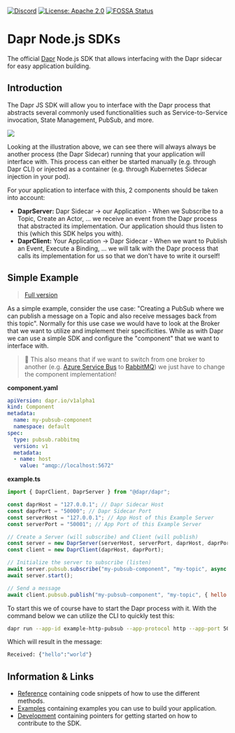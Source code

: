 [![Discord](https://img.shields.io/discord/778680217417809931)]()
[![License: Apache 2.0](https://img.shields.io/badge/License-Apache_2.0-blue.svg)](https://github.com/dapr/js-sdk/blob/master/LICENSE)
[![FOSSA Status](https://app.fossa.com/api/projects/custom%2B162%2Fgithub.com%2Fdapr%2Fcomponents-contrib.svg?type=shield)](https://app.fossa.com/projects/custom%2B162%2Fgithub.com%2Fdapr%2Fcomponents-contrib?ref=badge_shield)

# Dapr Node.js SDKs

The official [Dapr](https://dapr.io) Node.js SDK that allows interfacing with the Dapr sidecar for easy application building.

## Introduction

The Dapr JS SDK will allow you to interface with the Dapr process that abstracts several commonly used functionalities such as Service-to-Service invocation, State Management, PubSub, and more.

![](./documentation/assets/dapr-architecture.png)

Looking at the illustration above, we can see there will always always be another process (the Dapr Sidecar) running that your application will interface with. This process can either be started manually (e.g. through Dapr CLI) or injected as a container (e.g. through Kubernetes Sidecar injection in your pod).

For your application to interface with this, 2 components should be taken into account:
* **DaprServer:** Dapr Sidecar -> our Application - When we Subscribe to a Topic, Create an Actor, ... we receive an event from the Dapr process that abstracted its implementation. Our application should thus listen to this (which this SDK helps you with).
* **DaprClient:** Your Application -> Dapr Sidecar - When we want to Publish an Event, Execute a Binding, ... we will talk with the Dapr process that calls its implementation for us so that we don't have to write it ourself!

## Simple Example

> [Full version](./examples/http/pubsub)

As a simple example, consider the use case: "Creating a PubSub where we can publish a message on a Topic and also receive messages back from this topic". Normally for this use case we would have to look at the Broker that we want to utilize and implement their specificities. While as with Dapr we can use a simple SDK and configure the "component" that we want to interface with.

> 🤩 This also means that if we want to switch from one broker to another (e.g. [Azure Service Bus](https://docs.dapr.io/reference/components-reference/supported-pubsub/setup-azure-servicebus/) to [RabbitMQ](https://docs.dapr.io/reference/components-reference/supported-pubsub/setup-rabbitmq/)) we just have to change the component implementation!

**component.yaml**

```yaml
apiVersion: dapr.io/v1alpha1
kind: Component
metadata:
  name: my-pubsub-component
  namespace: default
spec:
  type: pubsub.rabbitmq
  version: v1
  metadata:
  - name: host
    value: "amqp://localhost:5672"
```

**example.ts**

```javascript
import { DaprClient, DaprServer } from "@dapr/dapr";

const daprHost = "127.0.0.1"; // Dapr Sidecar Host
const daprPort = "50000"; // Dapr Sidecar Port
const serverHost = "127.0.0.1"; // App Host of this Example Server
const serverPort = "50001"; // App Port of this Example Server

// Create a Server (will subscribe) and Client (will publish)
const server = new DaprServer(serverHost, serverPort, daprHost, daprPort);
const client = new DaprClient(daprHost, daprPort);

// Initialize the server to subscribe (listen)
await server.pubsub.subscribe("my-pubsub-component", "my-topic", async (data: any) => console.log(`Received: ${JSON.stringify(data)}`));
await server.start();

// Send a message
await client.pubsub.publish("my-pubsub-component", "my-topic", { hello: "world" });
```

To start this we of course have to start the Dapr process with it. With the command below we can utilize the CLI to quickly test this:

```bash
dapr run --app-id example-http-pubsub --app-protocol http --app-port 50001 --dapr-http-port 50000 --components-path ./components npm run start
```

Which will result in the message:

```bash
Received: {"hello":"world"}
```

## Information & Links

* [Reference](./documentation/reference.md) containing code snippets of how to use the different methods.
* [Examples](./documentation/examples.md) containing examples you can use to build your application.
* [Development](./documentation/development.md) containing pointers for getting started on how to contribute to the SDK.
